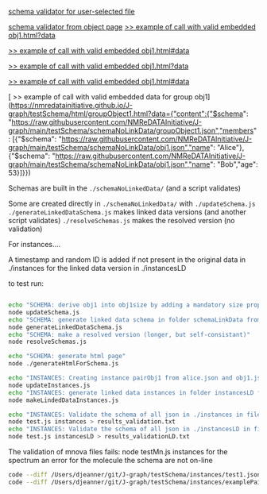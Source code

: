 [schema validator for user-selected file](./html/checkSchemaFromFile.html) 



[schema validator from object page](./html/index.html) 
[ >>      example of call with valid  embedded obj1.html?data](http://127.0.0.1:5501/testSchema/html/obj1.html?data={"content":{"$schema":"https://raw.githubusercontent.com/NMReDATAInitiative/J-graph/main/testSchema/schemaNoLinkData/obj1.json","name":"Alice2","age":30}})

[ >>      example of call with valid  embedded obj1.html#data](http://127.0.0.1:5501/testSchema/html/obj1.html#data={"content":{"$schema":"https://raw.githubusercontent.com/NMReDATAInitiative/J-graph/main/testSchema/schemaNoLinkData/obj1.json","name":"Alice2","age":30}})


[ >>      example of call with valid  embedded obj1.html?data](https://nmredatainitiative.github.io/J-graph/testSchema/html/obj1.html?data={"content":{"$schema":"https://raw.githubusercontent.com/NMReDATAInitiative/J-graph/main/testSchema/schemaNoLinkData/obj1.json","name":"Alice233","age":30}})


[ >>      example of call with valid  embedded obj1.html#data](https://nmredatainitiative.github.io/J-graph/testSchema/html/obj1.html#data={"content":{"$schema":"https://raw.githubusercontent.com/NMReDATAInitiative/J-graph/main/testSchema/schemaNoLinkData/obj1.json","name":"Alice233","age":30}})



[ >>      example of call with valid  embedded data for group obj1](https://nmredatainitiative.github.io/J-graph/testSchema/html/groupObject1.html?data={"content":{"$schema": "https://raw.githubusercontent.com/NMReDATAInitiative/J-graph/main/testSchema/schemaNoLinkData/groupObject1.json","members": [{"$schema": "https://raw.githubusercontent.com/NMReDATAInitiative/J-graph/main/testSchema/schemaNoLinkData/obj1.json","name": "Alice"},{"$schema": "https://raw.githubusercontent.com/NMReDATAInitiative/J-graph/main/testSchema/schemaNoLinkData/obj1.json","name": "Bob","age": 53}]}})



Schemas are built in the `./schemaNoLinkedData/` (and a script validates)

Some are created directly in `./schemaNoLinkedData/` with `./updateSchema.js`
`./generateLinkedDataSchema.js` makes linked data versions (and another script validates)
`./resolveSchemas.js` makes the resolved version (no validation)

For instances....


A timestamp and random ID is added if not present in the original data in ./instances for the linked data version in ./instancesLD

 to test run:

```zsh

echo "SCHEMA: derive obj1 into obj1size by adding a mandatory size property"
node updateSchema.js
echo "SCHEMA: generate linked data schema in folder schemaLinkData from folder schemaNoLinkData"
node generateLinkedDataSchema.js
echo "SCHEMA: make a resolved version (longer, but self-consistant)"
node resolveSchemas.js

echo "SCHEMA: generate html page"
node ./generateHtmlForSchema.js

echo "INSTANCES: Creating instance pairObj1 from alice.json and obj1.json"
node updateInstances.js
echo "INSTANCES: generate linked data instances in folder instancesLD from folder instances"
node makeLindedDataInstances.js

echo "INSTANCES: Validate the schema of all json in ./instances in file results_validation.txt"
node test.js instances > results_validation.txt
echo "INSTANCES: Validate the schema of all json in ./instancesLD in file results_validationLD.txt"
node test.js instancesLD > results_validationLD.txt


```



The validation of mnova files fails:
node testMn.js instances
for the spectrum an error
for the molecule the schema are not on-line

```zsh
code --diff /Users/djeanner/git/J-graph/testSchema/instances/test1.json /Users/djeanner/git/J-graph/testSchema/instancesLD/test1.json
code --diff /Users/djeanner/git/J-graph/testSchema/instances/examplePair_EmbededSchema.json /Users/djeanner/git/J-graph/testSchema/instancesLD/examplePair_EmbededSchema.json
```
